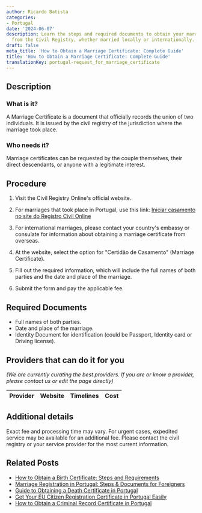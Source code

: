 ```yaml
---
author: Ricardo Batista
categories:
- Portugal
date: '2024-06-07'
description: Learn the steps and required documents to obtain your marriage certificate
  from the Civil Registry, whether married locally or internationally.
draft: false
meta_title: 'How to Obtain a Marriage Certificate: Complete Guide'
title: 'How to Obtain a Marriage Certificate: Complete Guide'
translationKey: portugal-request_for_marriage_certificate
---
```


## Description
### What is it?
A Marriage Certificate is a document that officially records the union of two individuals. It is issued by the civil registry of the jurisdiction where the marriage took place.

### Who needs it?
Marriage certificates can be requested by the couple themselves, their direct descendants, or anyone with a legitimate interest.

## Procedure
1. Visit the Civil Registry Online's official website.
  1. For marriages that took place in Portugal, use this link: [Iniciar casamento no site do Registro Civil Online](https://www.civilonline.mj.pt/CivilOnline/Casamento/legislacao.jsp)
  2. For international marriages, please contact your country's embassy or consulate for information about obtaining a marriage certificate from overseas.

2. At the website, select the option for "Certidão de Casamento" (Marriage Certificate).

3. Fill out the required information, which will include the full names of both parties and the date and place of the marriage. 

4. Submit the form and pay the applicable fee.

## Required Documents
- Full names of both parties.
- Date and place of the marriage.
- Identity Document for identification (could be Passport, Identity card or Driving license).

## Providers that can do it for you

_(We are currently curating the best providers. If you are or know a provider, please contact us or edit the page directly)_

| Provider        |     Website     |     Timelines    |       Cost      |
| :-------------: | :-------------: |  :-------------: | :-------------: |

## Additional details
Exact fee and processing time may vary. For urgent cases, expedited service may be available for an additional fee. Please contact the civil registry or your service provider for the most current information.


## Related Posts

- [How to Obtain a Birth Certificate: Steps and Requirements](https://tramitit.com/guides/portugal/request_for_birth_certificate/)
- [Marriage Registration in Portugal: Steps & Documents for Foreigners](https://tramitit.com/guides/portugal/registration_of_marriage_of_foreign_citizen_in_portugal/)
- [Guide to Obtaining a Death Certificate in Portugal](https://tramitit.com/guides/portugal/request_for_death_certificate/)
- [Get Your EU Citizen Registration Certificate in Portugal Easily](https://tramitit.com/guides/portugal/request_for_registration_certificate_for_eu_citizen/)
- [How to Obtain a Criminal Record Certificate in Portugal](https://tramitit.com/guides/portugal/request_for_criminal_record_certificate/)